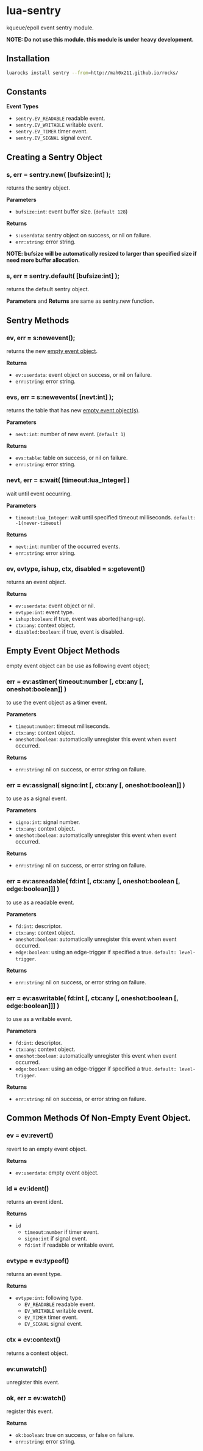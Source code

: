lua-sentry
===

kqueue/epoll event sentry module.

**NOTE: Do not use this module. this module is under heavy development.**


## Installation

```sh
luarocks install sentry --from=http://mah0x211.github.io/rocks/
```

## Constants

**Event Types**

- `sentry.EV_READABLE` readable event.
- `sentry.EV_WRITABLE` writable event.
- `sentry.EV_TIMER` timer event.
- `sentry.EV_SIGNAL` signal event.


## Creating a Sentry Object

### s, err = sentry.new( [bufsize:int] );

returns the sentry object.


**Parameters**

- `bufsize:int`: event buffer size. (`default 128`)


**Returns**

- `s:userdata`: sentry object on success, or nil on failure.
- `err:string`: error string.


**NOTE: bufsize will be automatically resized to larger than specified size if need more buffer allocation.**


### s, err = sentry.default( [bufsize:int] );

returns the default sentry object.


**Parameters** and **Returns** are same as sentry.new function.


## Sentry Methods


### ev, err = s:newevent();

returns the new [empty event object](#empty-event-object-methods).

**Returns**

- `ev:userdata`: event object on success, or nil on failure.
- `err:string`: error string.


### evs, err = s:newevents( [nevt:int] );

returns the table that has new [empty event object(s)](#empty-event-object-methods).

**Parameters**

- `nevt:int`: number of new event. (`default 1`)

**Returns**

- `evs:table`: table on success, or nil on failure.
- `err:string`: error string.



### nevt, err = s:wait( [timeout:lua_Integer] )

wait until event occurring.


**Parameters**

- `timeout:lua_Integer`: wait until specified timeout milliseconds. `default: -1(never-timeout)`


**Returns**

- `nevt:int`: number of the occurred events.
- `err:string`: error string.


### ev, evtype, ishup, ctx, disabled = s:getevent()

returns an event object.


**Returns**

- `ev:userdata`: event object or nil.
- `evtype:int`: event type.
- `ishup:boolean`: if true, event was aborted(hang-up).
- `ctx:any`: context object.
- `disabled:boolean`: if true, event is disabled.


## Empty Event Object Methods

empty event object can be use as following event object;

### err = ev:astimer( timeout:number [, ctx:any [, oneshot:boolean]] )

to use the event object as a timer event.

**Parameters**

- `timeout:number`: timeout milliseconds.
- `ctx:any`: context object.
- `oneshot:boolean`: automatically unregister this event when event occurred.


**Returns**

- `err:string`: nil on success, or error string on failure.


### err = ev:assignal( signo:int [, ctx:any [, oneshot:boolean]] )

to use as a signal event.

**Parameters**

- `signo:int`: signal number.
- `ctx:any`: context object.
- `oneshot:boolean`: automatically unregister this event when event occurred.


**Returns**

- `err:string`: nil on success, or error string on failure.


### err = ev:asreadable( fd:int [, ctx:any [, oneshot:boolean [, edge:boolean]]] )

to use as a readable event.

**Parameters**

- `fd:int`: descriptor.
- `ctx:any`: context object.
- `oneshot:boolean`: automatically unregister this event when event occurred.
- `edge:boolean`: using an edge-trigger if specified a true. `default: level-trigger`.


**Returns**

- `err:string`: nil on success, or error string on failure.


### err = ev:aswritable( fd:int [, ctx:any [, oneshot:boolean [, edge:boolean]]] )

to use as a writable event.

**Parameters**

- `fd:int`: descriptor.
- `ctx:any`: context object.
- `oneshot:boolean`: automatically unregister this event when event occurred.
- `edge:boolean`: using an edge-trigger if specified a true. `default: level-trigger`.


**Returns**

- `err:string`: nil on success, or error string on failure.


## Common Methods Of Non-Empty Event Object.


### ev = ev:revert()

revert to an empty event object.

**Returns**

- `ev:userdata`: empty event object.


### id = ev:ident()

returns an event ident.


**Returns**

- `id`
    - `timeout:number` if timer event.
    - `signo:int` if signal event.
    - `fd:int` if readable or writable event.


### evtype = ev:typeof()

returns an event type.


**Returns**

- `evtype:int`: following type.
    - `EV_READABLE` readable event.
    - `EV_WRITABLE` writable event.
    - `EV_TIMER` timer event.
    - `EV_SIGNAL` signal event.


### ctx = ev:context()

returns a context object.


### ev:unwatch()

unregister this event.


### ok, err = ev:watch()

register this event.


**Returns**

- `ok:boolean`: true on success, or false on failure.
- `err:string`: error string.

